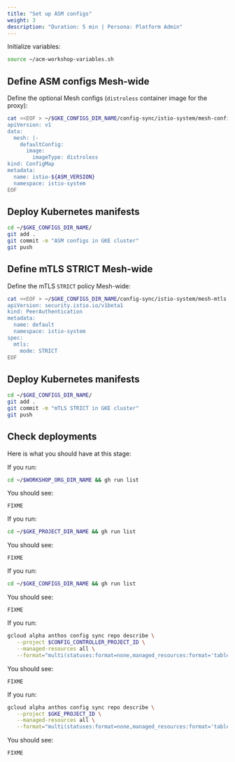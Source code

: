 ```yaml
---
title: "Set up ASM configs"
weight: 3
description: "Duration: 5 min | Persona: Platform Admin"
---
```

Initialize variables:
```Bash
source ~/acm-workshop-variables.sh
```

## Define ASM configs Mesh-wide

Define the optional Mesh configs (`distroless` container image for the proxy):
```Bash
cat <<EOF > ~/$GKE_CONFIGS_DIR_NAME/config-sync/istio-system/mesh-configs.yaml
apiVersion: v1
data:
  mesh: |-
    defaultConfig:
      image:
        imageType: distroless
kind: ConfigMap
metadata:
  name: istio-${ASM_VERSION}
  namespace: istio-system
EOF
```

## Deploy Kubernetes manifests

```Bash
cd ~/$GKE_CONFIGS_DIR_NAME/
git add .
git commit -m "ASM configs in GKE cluster"
git push
```

## Define mTLS STRICT Mesh-wide

Define the mTLS `STRICT` policy Mesh-wide:
```Bash
cat <<EOF > ~/$GKE_CONFIGS_DIR_NAME/config-sync/istio-system/mesh-mtls.yaml
apiVersion: security.istio.io/v1beta1
kind: PeerAuthentication
metadata:
  name: default
  namespace: istio-system
spec:
  mtls:
    mode: STRICT
EOF
```

## Deploy Kubernetes manifests

```Bash
cd ~/$GKE_CONFIGS_DIR_NAME/
git add .
git commit -m "mTLS STRICT in GKE cluster"
git push
```

## Check deployments

Here is what you should have at this stage:

If you run:
```Bash
cd ~/$WORKSHOP_ORG_DIR_NAME && gh run list
```
You should see:
```Plaintext
FIXME
```

If you run:
```Bash
cd ~/$GKE_PROJECT_DIR_NAME && gh run list
```
You should see:
```Plaintext
FIXME
```

If you run:
```Bash
cd ~/$GKE_CONFIGS_DIR_NAME && gh run list
```
You should see:
```Plaintext
FIXME
```

If you run:
```Bash
gcloud alpha anthos config sync repo describe \
   --project $CONFIG_CONTROLLER_PROJECT_ID \
   --managed-resources all \
   --format="multi(statuses:format=none,managed_resources:format='table[box](group:sort=2,kind,name,namespace:sort=1)')"
```
You should see:
```Plaintext
FIXME
```

If you run:
```Bash
gcloud alpha anthos config sync repo describe \
   --project $GKE_PROJECT_ID \
   --managed-resources all \
   --format="multi(statuses:format=none,managed_resources:format='table[box](group:sort=2,kind,name,namespace:sort=1)')"
```
You should see:
```Plaintext
FIXME
```